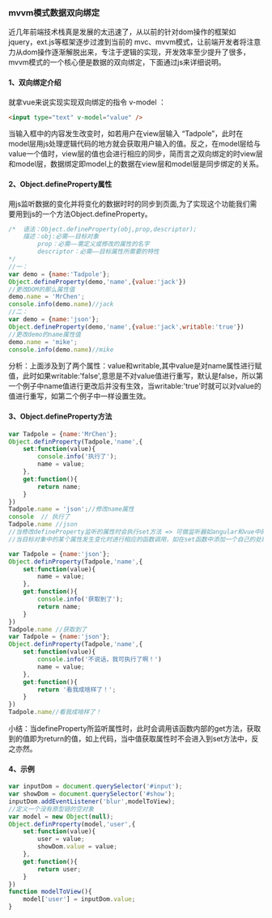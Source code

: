 ### mvvm模式数据双向绑定

近几年前端技术栈真是发展的太迅速了，从以前的针对dom操作的框架如jquery，ext.js等框架逐步过渡到当前的 mvc、mvvm模式，让前端开发者将注意力从dom操作逐渐解脱出来，专注于逻辑的实现，开发效率至少提升了很多，mvvm模式的一个核心便是数据的双向绑定，下面通过js来详细说明。

#### 1、双向绑定介绍

就拿vue来说实现实现双向绑定的指令 v-model ：
```html
<input type="text" v-model="value" />
```
当输入框中的内容发生改变时，如若用户在view层输入 “Tadpole”，此时在model层用js处理逻辑代码的地方就会获取用户输入的值。反之，在model层给与value一个值时，view层的值也会进行相应的同步，简而言之双向绑定的时view层和model层，数据绑定即model上的数据在view层和model层是同步绑定的关系。

#### 2、Object.defineProperty属性
用js监听数据的变化并将变化的数据时时的同步到页面,为了实现这个功能我们需要用到js的一个方法Object.defineProperty。

```js
/*  语法：Object.defineProperty(obj,prop,descriptor);
    描述：obj:必需——目标对象
        prop：必需——需定义或修改的属性的名字
        descriptor：必需——目标属性所需要的特性
*/
//一：
var demo = {name:'Tadpole'};
Object.defineProperty(demo,'name',{value:'jack'})
//更改DOM的那么属性值
demo.name = 'MrChen';
console.info(demo.name)//jack
//二：
var demo = {name:'json'};
Object.defineProperty(demo,'name',{value:'jack',writable:'true'})
//更改demo的name属性值
demo.name = 'mike';
console.info(demo.name)//mike

```
分析：上面涉及到了两个属性：value和writable,其中value是对name属性进行赋值，此时如果writable:'false',意思是不对value值进行重写，默认是false，所以第一个例子中name值进行更改后并没有生效，当writable:'true'时就可以对value的值进行重写，如第二个例子中一样设置生效。

#### 3、Object.defineProperty方法

```js
var Tadpole = {name:'MrChen'};
Object.definProperty(Tadpole,'name',{
    set:function(value){
        console.info('执行了');
        name = value;
    },
    get:function(){
        return name;
    }
})
Tadpole.name = 'json';//修改name属性
console  // 执行了
Tadpole.name //json
//当修改defineProperty监听的属性时会执行set方法 => 可做监听器如angular和vue中的$watch;
//当目标对象中的某个属性发生变化时进行相应的函数调用，如在set函数中添加一个自己的处理函数;

var Tadpole = {name:'json'};
Object.definProperty(Tadpole,'name',{
    set:function(value){
        name = value;
    },
    get:function(){
        console.info('获取到了');
        return name;
    }
})
Tadpole.name //获取到了
var Tadpole = {name:'json'};
Object.definProperty(Tadpole,'name',{
    set:function(value){
        console.info('不说话，我可执行了啊！')
        name = value;
    },
    get:function(){
        return '看我成啥样了！';
    }
})
Tadpole.name//看我成啥样了！
```
小结：当defineProperty所监听属性时，此时会调用该函数内部的get方法，获取到的值即为return的值，如上代码，当中值获取属性时不会进入到set方法中，反之亦然。

#### 4、示例
```js
var inputDom = document.querySelector('#input');
var showDom = document.querySelector('#show');
inputDom.addEventListener('blur',modelToView);
//定义一个没有原型链的空对象
var model = new Object(null);
Object.definProperty(model,'user',{
    set:function(value){
        user = value;
        showDom.value = value;
    },
    get:function(){
        return user;
    }
})
function modelToView(){
    model['user'] = inputDom.value;
}
```